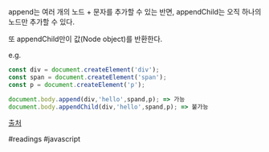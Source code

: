 append는 여러 개의 노드 + 문자를 추가할 수 있는 반면,
appendChild는 오직 하나의 노드만 추가할 수 있다.

또 appendChild만이 값(Node object)를 반환한다.

e.g. 

```js
const div = document.createElement('div');
const span = document.createElement('span');
const p = document.createElement('p');

document.body.append(div,'hello',spand,p); => 가능
document.body.appendChild(div,'hello',spand,p); => 불가능
```

[출처](https://webruden.tistory.com/634)

#readings #javascript 